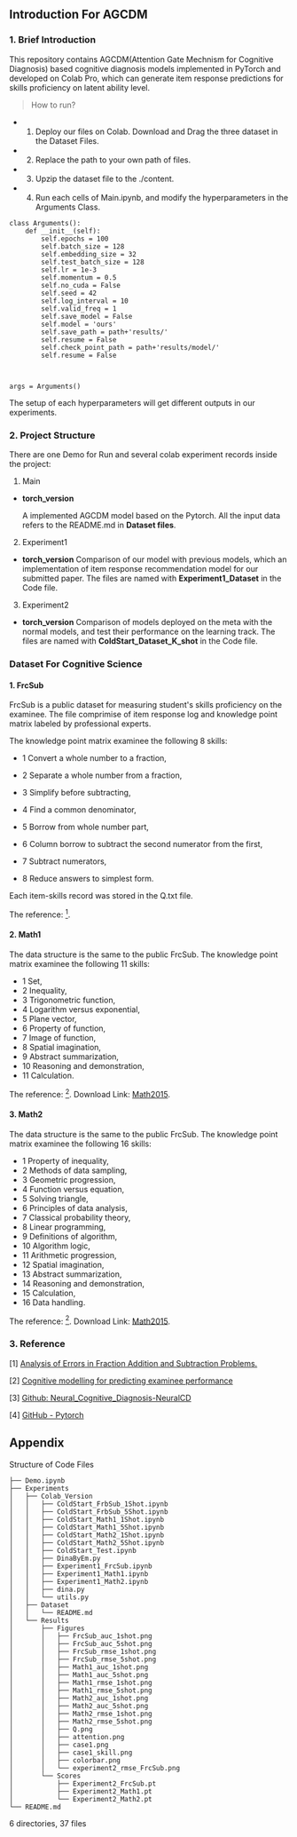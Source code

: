 ## Introduction For AGCDM 

### 1. Brief Introduction
This repository contains AGCDM(Attention Gate Mechnism for Cognitive Diagnosis) based cognitive diagnosis models implemented in PyTorch and developed on Colab Pro, which can generate item response predictions for skills proficiency on latent ability level.
> How to run?
* 1. Deploy our files on Colab. Download and Drag the three dataset in the Dataset Files.

* 2. Replace the path to your own path of files.

* 3. Upzip the dataset file to the ./content.

* 4. Run each cells of Main.ipynb, and modify the hyperparameters in the Arguments Class.
```
class Arguments():
    def __init__(self):
        self.epochs = 100
        self.batch_size = 128
        self.embedding_size = 32
        self.test_batch_size = 128
        self.lr = 1e-3
        self.momentum = 0.5
        self.no_cuda = False
        self.seed = 42
        self.log_interval = 10
        self.valid_freq = 1
        self.save_model = False
        self.model = 'ours'
        self.save_path = path+'results/'
        self.resume = False
        self.check_point_path = path+'results/model/'
        self.resume = False



args = Arguments()
```
The setup of each hyperparameters will get different outputs in our experiments.

### 2. Project Structure
There are one Demo for Run and several colab experiment records inside the project:

1. Main
 
- **torch_version**

  A implemented AGCDM model based on the Pytorch. All the input data refers to the README.md in **Dataset files**.

2. Experiment1
- **torch_version**
  Comparison of our model with previous models,
  which an implementation of item response recommendation model for our submitted paper.
    The files are named with **Experiment1_Dataset** in the Code file.

3. Experiment2
- **torch_version**
  Comparison of models deployed on the meta with the normal models, and test their performance on the learning track. The files are named with **ColdStart_Dataset_K_shot** in the Code file.
  

### Dataset For Cognitive Science

#### 1. FrcSub
FrcSub is a public dataset for measuring student's skills proficiency on the examinee.
The file comprimise of item response log and knowledge point matrix labeled by professional experts.

The knowledge point matrix examinee the following 8 skills:
* 1	Convert a whole number to a fraction,

* 2	Separate a whole number from a fraction,

* 3	Simplify before subtracting,

* 4	Find a common denominator,

* 5	Borrow from whole number part,

* 6	Column borrow to subtract the second numerator from the first,

* 7	Subtract numerators,

* 8	Reduce answers to simplest form.

Each item-skills record was stored in the Q.txt file.

The reference: [<sup>1</sup>](#refer-anchor1). 

#### 2. Math1
The data structure is the same to the public FrcSub. The knowledge point matrix examinee the following 11 skills:

* 1	Set,
* 2	Inequality,
* 3	Trigonometric function,
* 4	Logarithm versus exponential,
* 5	Plane vector,
* 6	Property of function,
* 7	Image of function,
* 8	Spatial imagination,
* 9	Abstract summarization,
* 10	Reasoning and demonstration,
* 11	Calculation.

The reference: [<sup>2</sup>](#refer-anchor2).
Download Link: [Math2015](http://staff.ustc.edu.cn/%7Eqiliuql/data/math2015.rar.).

#### 3. Math2
The data structure is the same to the public FrcSub. The knowledge point matrix examinee the following 16 skills:
* 1	Property of inequality,
* 2	Methods of data sampling,
* 3	Geometric progression,
* 4	Function versus equation,
* 5	Solving triangle,
* 6	Principles of data analysis,
* 7	Classical probability theory,
* 8	Linear programming,
* 9	Definitions of algorithm,
* 10	Algorithm logic,
* 11	Arithmetic progression,
* 12	Spatial imagination,
* 13	Abstract summarization,
* 14	Reasoning and demonstration,
* 15	Calculation,
* 16	Data handling.

The reference: [<sup>2</sup>](#refer-anchor2).
Download Link: [Math2015](http://staff.ustc.edu.cn/%7Eqiliuql/data/math2015.rar.).

### 3. Reference
<div id="refer-anchor1"></div>

[1] [Analysis of Errors in Fraction Addition and Subtraction Problems.](https://eric.ed.gov/?id=ED257665)

<div id="refer-anchor2"></div>

[2] [Cognitive modelling for predicting examinee performance](https://www.aaai.org/ocs/index.php/IJCAI/IJCAI15/paper/viewPaper/11121)


<div id="refer-anchor1"></div>

[3] [Github: Neural_Cognitive_Diagnosis-NeuralCD](https://github.com/bigdata-ustc/Neural_Cognitive_Diagnosis-NeuralCD)

<div id="refer-anchor2"></div>

[4] [GitHub - Pytorch](https://github.com/pytorch/pytorch)



## Appendix

Structure of Code Files
```
├── Demo.ipynb
├── Experiments
│   ├── Colab_Version
│   │   ├── ColdStart_FrbSub_1Shot.ipynb
│   │   ├── ColdStart_FrbSub_5Shot.ipynb
│   │   ├── ColdStart_Math1_1Shot.ipynb
│   │   ├── ColdStart_Math1_5Shot.ipynb
│   │   ├── ColdStart_Math2_1Shot.ipynb
│   │   ├── ColdStart_Math2_5Shot.ipynb
│   │   ├── ColdStart_Test.ipynb
│   │   ├── DinaByEm.py
│   │   ├── Experiment1_FrcSub.ipynb
│   │   ├── Experiment1_Math1.ipynb
│   │   ├── Experiment1_Math2.ipynb
│   │   ├── dina.py
│   │   └── utils.py
│   ├── Dataset
│   │   └── README.md
│   └── Results
│       ├── Figures
│       │   ├── FrcSub_auc_1shot.png
│       │   ├── FrcSub_auc_5shot.png
│       │   ├── FrcSub_rmse_1shot.png
│       │   ├── FrcSub_rmse_5shot.png
│       │   ├── Math1_auc_1shot.png
│       │   ├── Math1_auc_5shot.png
│       │   ├── Math1_rmse_1shot.png
│       │   ├── Math1_rmse_5shot.png
│       │   ├── Math2_auc_1shot.png
│       │   ├── Math2_auc_5shot.png
│       │   ├── Math2_rmse_1shot.png
│       │   ├── Math2_rmse_5shot.png
│       │   ├── Q.png
│       │   ├── attention.png
│       │   ├── case1.png
│       │   ├── case1_skill.png
│       │   ├── colorbar.png
│       │   └── experiment2_rmse_FrcSub.png
│       └── Scores
│           ├── Experiment2_FrcSub.pt
│           ├── Experiment2_Math1.pt
│           └── Experiment2_Math2.pt
└── README.md
```
6 directories, 37 files
